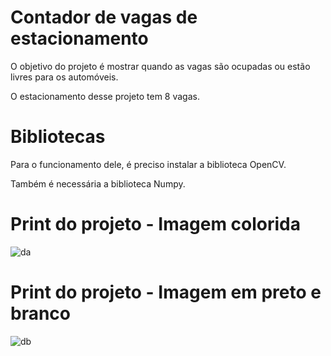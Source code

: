 # Contador de vagas de estacionamento

O objetivo do projeto é mostrar quando as vagas são ocupadas ou estão livres para os automóveis. 

O estacionamento desse projeto tem 8 vagas. 

# Bibliotecas

Para o funcionamento dele, é preciso instalar a biblioteca OpenCV. 

Também é necessária a biblioteca Numpy. 

# Print do projeto - Imagem colorida

![da](https://user-images.githubusercontent.com/79712782/191526691-64e6369e-b002-48cf-a3cb-1677c52e46de.png)


# Print do projeto - Imagem em preto e branco

![db](https://user-images.githubusercontent.com/79712782/191526811-ca8525ff-557e-4c9f-b910-26b8e10b7280.png)
